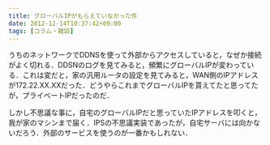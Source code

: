 ```yaml
---
title: グローバルIPがもらえていなかった件
date: 2012-12-14T10:37:42+09:00
tags: [コラム・雑談]
---
```


うちのネットワークでDDNSを使って外部からアクセスしていると，なぜか接続がよく切れる．DDSNのログを見てみると，頻繁にグローバルIPが変わっている．これは変だと，家の汎用ルータの設定を見てみると，WAN側のIPアドレスが172\.22\.XX\.XXだった．どうやらこれまでグローバルIPを貰えてたと思ってたが，プライベートIPだったのだ．

しかし不思議な事に，自宅のグローバルIPだと思っていたIPアドレスを叩くと，我が家のマシンまで届く．IPSの不思議実装であったが，自宅サーバには向かないだろう．外部のサービスを使うのが一番かもしれない．

